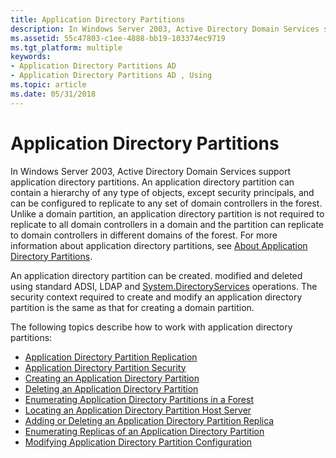 ```yaml
---
title: Application Directory Partitions
description: In Windows Server 2003, Active Directory Domain Services support application directory partitions.
ms.assetid: 55c47803-c1ee-4888-bb19-103374ec9719
ms.tgt_platform: multiple
keywords:
- Application Directory Partitions AD
- Application Directory Partitions AD , Using
ms.topic: article
ms.date: 05/31/2018
---
```


# Application Directory Partitions

In Windows Server 2003, Active Directory Domain Services support application directory partitions. An application directory partition can contain a hierarchy of any type of objects, except security principals, and can be configured to replicate to any set of domain controllers in the forest. Unlike a domain partition, an application directory partition is not required to replicate to all domain controllers in a domain and the partition can replicate to domain controllers in different domains of the forest. For more information about application directory partitions, see [About Application Directory Partitions](about-application-directory-partitions.md).

An application directory partition can be created. modified and deleted using standard ADSI, LDAP and [System.DirectoryServices](https://docs.microsoft.com/dotnet/api/system.directoryservices?redirectedfrom=MSDN) operations. The security context required to create and modify an application directory partition is the same as that for creating a domain partition.

The following topics describe how to work with application directory partitions:

-   [Application Directory Partition Replication](application-directory-partition-replication.md)
-   [Application Directory Partition Security](application-directory-partition-security.md)
-   [Creating an Application Directory Partition](creating-an-application-directory-partition.md)
-   [Deleting an Application Directory Partition](deleting-an-application-directory-partition.md)
-   [Enumerating Application Directory Partitions in a Forest](enumerating-application-directory-partitions-in-a-forest.md)
-   [Locating an Application Directory Partition Host Server](locating-an-application-directory-partition-host-server.md)
-   [Adding or Deleting an Application Directory Partition Replica](adding-or-deleting-an-application-directory-partition-replica.md)
-   [Enumerating Replicas of an Application Directory Partition](enumerating-replicas-of-an-application-directory-partition.md)
-   [Modifying Application Directory Partition Configuration](modifying-application-directory-partition-configuration.md)

 

 




